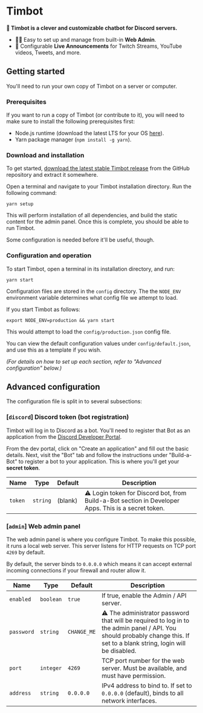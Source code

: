 # Timbot

**🤖 Timbot is a clever and customizable chatbot for Discord servers.**

- 👨‍💻 Easy to set up and manage from built-in **Web Admin**.
- 📢 Configurable **Live Announcements** for Twitch Streams, YouTube videos, Tweets, and more.

## Getting started

You'll need to run your own copy of Timbot on a server or computer.

### Prerequisites

If you want to run a copy of Timbot (or contribute to it), you will need to make sure to install the following prerequisites first:

- Node.js runtime (download the latest LTS for your OS [here](https://nodejs.org/en/download/)).
- Yarn package manager (`npm install -g yarn`).

### Download and installation

To get started, [download the latest stable Timbot release](https://github.com/roydejong/timbot/releases) from the GitHub repository and extract it somewhere.

Open a terminal and navigate to your Timbot installation directory. Run the following command:

    yarn setup

This will perform installation of all dependencies, and build the static content for the admin panel. Once this is complete, you should be able to run Timbot.

Some configuration is needed before it'll be useful, though.

### Configuration and operation

To start Timbot, open a terminal in its installation directory, and run:

    yarn start

Configuration files are stored in the `config` directory. The the `NODE_ENV` environment variable determines what config file we attempt to load.

If you start Timbot as follows:

    export NODE_ENV=production && yarn start

This would attempt to load the `config/production.json` config file.

You can view the default configuration values under `config/default.json`, and use this as a template if you wish.

*(For details on how to set up each section, refer to "Advanced configuration" below.)*

## Advanced configuration

The configuration file is split in to several subsections:

### [`discord`] Discord token (bot registration)

Timbot will log in to Discord as a bot. You'll need to register that Bot as an application from the [Discord Developer Portal](https://discordapp.com/developers/applications/).

From the dev portal, click on "Create an application" and fill out the basic details. Next, visit the "Bot" tab and follow the instructions under "Build-a-Bot" to register a bot to your application. This is where you'll get your **secret token**.

|Name|Type|Default|Description|
|----|----|-------|-----------|
|`token`|`string`|(blank)|⚠️ Login token for Discord bot, from Build-a-Bot section in Developer Apps. This is a secret token.|


### [`admin`] Web admin panel

The web admin panel is where you configure Timbot. To make this possible, it runs a local web server. This server listens for HTTP requests on TCP port `4269` by default.

By default, the server binds to `0.0.0.0` which means it can accept external incoming connections if your firewall and router allow it.

|Name|Type|Default|Description|
|----|----|-------|-----------|
|`enabled`|`boolean`|`true`|If true, enable the Admin / API server.|
|`password`|`string`|`CHANGE_ME`|⚠️ The administrator password that will be required to log in to the admin panel / API. You should probably change this. If set to a blank string, login will be disabled.|
|`port`|`integer`|`4269`|TCP port number for the web server. Must be available, and must have permission.|
|`address`|`string`|`0.0.0.0`|IPv4 address to bind to. If set to `0.0.0.0` (default), binds to all network interfaces.|
